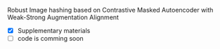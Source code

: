 Robust Image hashing based on Contrastive Masked Autoencoder with Weak-Strong Augmentation Alignment



- [x] Supplementary materials
- [ ] code is comming soon
